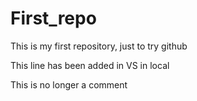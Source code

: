 # First_repo
This is my first repository, just to try github

This line has been added in VS in local

<!-- This is a comment --> This is no longer a comment